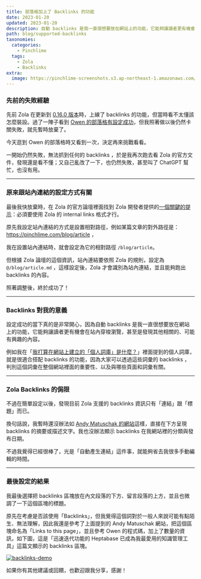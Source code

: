 ```yaml
---
title: 部落格加上了 Backlinks 的功能
date: 2023-01-20
updated: 2023-01-20
description: 自動 backlinks 是我一直很想要放在網站上的功能，它能夠讓讀者更有機會在站內穿梭瀏覽，甚至是發現其他相關的、可能有興趣的內容。
path: blog/supported-backlinks
taxonomies:
  categories: 
    - Pinchlime
  tags: 
    - Zola
    - Backlinks
extra:
  image: https://pinchlime-screenshots.s3.ap-northeast-1.amazonaws.com/backlinks-demo_fu67Vw.webp
---
```


### 先前的失敗經驗

先前 Zola 在更新到 [0.16.0 版本](https://github.com/getzola/zola/releases/tag/v0.16.0)時，上線了 backlinks 的功能，但當時看不太懂該怎麼裝設。過了一陣子看到 [Owen 的部落格有設定成功](https://www.owenyoung.com/en/changelog/#2022-07-09-support-backlinks)，但我照著做以後仍然卡關失敗，就先暫時放棄了。

今天逛到 Owen 的部落格時又看到一次，決定再來挑戰看看。

一開始仍然失敗，無法抓到任何的 backlinks ，於是我再次跑去看 Zola 的官方文件，發現還是看不懂；又自己亂改了一下，也仍然失敗，甚至叫了 ChatGPT 幫忙，也沒有用。

<!-- more -->
---

### 原來跟站內連結的設定方式有關

最後我快放棄時，在 Zola 的官方論壇裡面找到 Zola 開發者提供的[一個關鍵的提示](https://github.com/getzola/zola/issues/1496#issuecomment-1215446770)：必須要使用 Zola 的 internal links 格式才行。

原先我設定站內連結的方式是設置相對路徑，例如某篇文章的對外路徑是：
https://pinchlime.com/blog/article ，

我在設置站內連結時，就會設定為它的相對路徑 `/blog/article`。

但根據 Zola 論壇的這個資訊，站內連結要依照 Zola 的規則，設定為 `@/blog/article.md` ，這樣設定後，Zola 才會識別為站內連結，並且能夠跑出 backlinks 的內容。

照著調整後，終於成功了！

---

### Backlinks 對我的意義

設定成功的當下真的是非常開心，因為自動 backlinks 是我一直很想要放在網站上的功能，它能夠讓讀者更有機會在站內穿梭瀏覽，甚至是發現其他相關的、可能有興趣的內容。

例如我在「[我打算在網站上建立的「個人詞庫」是什麼？](@/blog/what-what-is-the-personal-glossary-section-i-plan-to-build-on-my-website.md)」裡面提到的個人詞庫，就是很適合搭配 backlinks 的功能，因為大家可以透過這些詞彙的 backlinks ，判別這個詞彙在整個網站裡面的重要性、以及與哪些頁面和詞彙有關。

---

### Zola Backlinks 的侷限

不過在簡單設定以後，發現目前 Zola 支援的 backlinks 資訊只有「連結」跟「標題」而已。

換句話說，我暫時還沒辦法如 [Andy Matuschak 的網站](https://notes.andymatuschak.org/About_these_notes?stackedNotes=z4SDCZQeRo4xFEQ8H4qrSqd68ucpgE6LU155C)這樣，直接在下方呈現 backlinks 的摘要或描述文字。我也沒辦法顯示 backlinks 在我網站裡的分類與發布日期。



不過我覺得已經很棒了，光是「自動產生連結」這件事，就能夠省去我很多手動編輯的時間。

---

### 最後設定的結果

我最後選擇把 backlinks 區塊放在內文段落的下方、留言段落的上方，並且也微調了一下這個區塊的標題。

原先在考慮是否該使用「Backlinks」，但我覺得這個詞對於一般人來說可能有點陌生、無法理解，因此我還是參考了上面提到的 Andy Matuschak 網站，把這個區塊命名為「Links to this page」，並且參考 Owen 的程式碼，加上了數量的資訊，如下圖，這是「迅速迭代功能的 Heptabase 已成為我最愛用的知識管理工具」這篇文顯示的 backlinks 區塊。

<a href="https://pinchlime-screenshots.s3.ap-northeast-1.amazonaws.com/backlinks-demo_fu67Vw.webp" data-fancybox data-caption="backlinks-demo">
  <img src="https://pinchlime-screenshots.s3.ap-northeast-1.amazonaws.com/backlinks-demo_fu67Vw.webp" loading="lazy" alt="backlinks-demo" align="center" />
</a>

如果你有其他建議或回饋，也歡迎跟我分享，感謝！